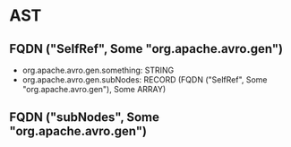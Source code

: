 # AST
## FQDN ("SelfRef", Some "org.apache.avro.gen")
* org.apache.avro.gen.something: STRING
* org.apache.avro.gen.subNodes: RECORD (FQDN ("SelfRef", Some "org.apache.avro.gen"), Some ARRAY)
## FQDN ("subNodes", Some "org.apache.avro.gen")
